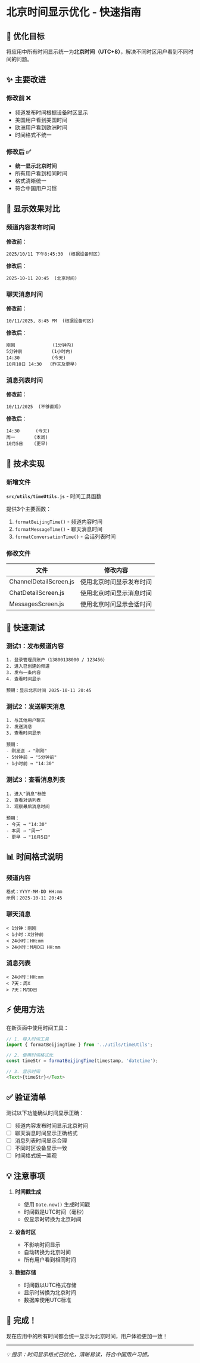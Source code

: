# 北京时间显示优化 - 快速指南

## 🎯 优化目标

将应用中所有时间显示统一为**北京时间（UTC+8）**，解决不同时区用户看到不同时间的问题。

## ✨ 主要改进

### 修改前 ❌
- 频道发布时间根据设备时区显示
- 美国用户看到美国时间
- 欧洲用户看到欧洲时间
- 时间格式不统一

### 修改后 ✅
- **统一显示北京时间**
- 所有用户看到相同时间
- 格式清晰统一
- 符合中国用户习惯

## 📱 显示效果对比

### 频道内容发布时间

**修改前**：
```
2025/10/11 下午8:45:30  (根据设备时区)
```

**修改后**：
```
2025-10-11 20:45  (北京时间)
```

### 聊天消息时间

**修改前**：
```
10/11/2025, 8:45 PM  (根据设备时区)
```

**修改后**：
```
刚刚              (1分钟内)
5分钟前           (1小时内)
14:30            (今天)
10月10日 14:30   (昨天及更早)
```

### 消息列表时间

**修改前**：
```
10/11/2025  (不够直观)
```

**修改后**：
```
14:30      (今天)
周一       (本周)
10月5日    (更早)
```

## 🔧 技术实现

### 新增文件

**`src/utils/timeUtils.js`** - 时间工具函数

提供3个主要函数：
1. `formatBeijingTime()` - 频道内容时间
2. `formatMessageTime()` - 聊天消息时间
3. `formatConversationTime()` - 会话列表时间

### 修改文件

| 文件 | 修改内容 |
|------|----------|
| ChannelDetailScreen.js | 使用北京时间显示发布时间 |
| ChatDetailScreen.js | 使用北京时间显示消息时间 |
| MessagesScreen.js | 使用北京时间显示会话时间 |

## 🧪 快速测试

### 测试1：发布频道内容
```
1. 登录管理员账户（13800138000 / 123456）
2. 进入已创建的频道
3. 发布一条内容
4. 查看时间显示

预期：显示北京时间 2025-10-11 20:45
```

### 测试2：发送聊天消息
```
1. 与其他用户聊天
2. 发送消息
3. 查看时间显示

预期：
- 刚发送 → "刚刚"
- 5分钟前 → "5分钟前"
- 1小时前 → "14:30"
```

### 测试3：查看消息列表
```
1. 进入"消息"标签
2. 查看对话列表
3. 观察最后消息时间

预期：
- 今天 → "14:30"
- 本周 → "周一"
- 更早 → "10月5日"
```

## 📊 时间格式说明

### 频道内容
```
格式：YYYY-MM-DD HH:mm
示例：2025-10-11 20:45
```

### 聊天消息
```
< 1分钟：刚刚
< 1小时：X分钟前
< 24小时：HH:mm
> 24小时：M月D日 HH:mm
```

### 消息列表
```
< 24小时：HH:mm
< 7天：周X
> 7天：M月D日
```

## ⚡ 使用方法

在新页面中使用时间工具：

```javascript
// 1. 导入时间工具
import { formatBeijingTime } from '../utils/timeUtils';

// 2. 使用时间格式化
const timeStr = formatBeijingTime(timestamp, 'datetime');

// 3. 显示时间
<Text>{timeStr}</Text>
```

## ✅ 验证清单

测试以下功能确认时间显示正确：

- [ ] 频道内容发布时间显示北京时间
- [ ] 聊天消息时间显示正确格式
- [ ] 消息列表时间显示合理
- [ ] 不同时区设备显示一致
- [ ] 时间格式统一美观

## 💡 注意事项

1. **时间戳生成**
   - 使用 `Date.now()` 生成时间戳
   - 时间戳是UTC时间（毫秒）
   - 仅显示时转换为北京时间

2. **设备时区**
   - 不影响时间显示
   - 自动转换为北京时间
   - 所有用户看到相同时间

3. **数据存储**
   - 时间戳以UTC格式存储
   - 显示时转换为北京时间
   - 数据库使用UTC标准

## 🎉 完成！

现在应用中的所有时间都会统一显示为北京时间，用户体验更加一致！

---
*💡 提示：时间显示格式已优化，清晰易读，符合中国用户习惯。*

